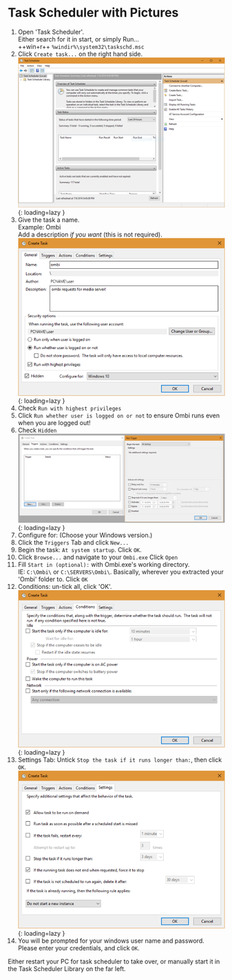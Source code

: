 # Task Scheduler with Pictures

1. Open 'Task Scheduler'.  
 Either search for it in start, or simply Run...  
++win+r++ `%windir%\system32\taskschd.msc`  
2. Click `Create task...` on the right hand side.  
![Task Scheduler](../assets/images/task_scheduler.png){: loading=lazy }  
3. Give the task a name.  
Example: Ombi  
Add a description _if you want_ (this is not required).  
![Ombi Task](../assets/images/task_ombi.png){: loading=lazy }  
4. Check `Run with highest privileges`
5. Click `Run whether user is logged on or not` to ensure Ombi runs even when you are logged out!
6. Check `Hidden`  
![Task Trigger](../assets/images/task_trigger.png){: loading=lazy }  
7. Configure for: (Choose your Windows version.)
8. Click the `Triggers` Tab and click `New...`
9. Begin the task: `At system startup`. Click `OK`.  
10. Click `Browse...` and navigate to your `Ombi.exe` Click `Open`
11. Fill `Start in (optional):` with Ombi.exe's working directory.  
IE: `C:\Ombi\` or `C:\SERVERS\Ombi\`. Basically, wherever you extracted your 'Ombi' folder to. Click `OK`  
12. Conditions: un-tick all, click 'OK'.
![Task Conditions](../assets/images/task_conditions.png){: loading=lazy }  
13. Settings Tab: Untick `Stop the task if it runs longer than:`, then click `OK`.
![Task Settings](../assets/images/task_settings.png){: loading=lazy }  
14. You will be prompted for your windows user name and password.  
Please enter your credentials, and click `OK`.

Either restart your PC for task scheduler to take over, or manually start it in the Task Scheduler Library on the far left.
